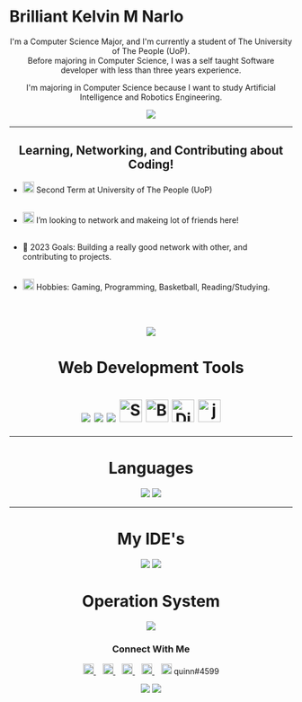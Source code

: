 <h1> Brilliant Kelvin M Narlo </h1>

<div align="center">
<p>
  I'm a Computer Science Major, and I'm currently a student of The University of The People (UoP).
  <br />
  Before majoring in Computer Science, I was a self taught Software developer with less than three years experience.
  
  I'm majoring in Computer Science because I want to study Artificial Intelligence and Robotics Engineering.
  
</p>
 
<img src="https://media.giphy.com/media/qgQUggAC3Pfv687qPC/giphy.gif">
</div>
<hr />

<h2 align="center"> Learning, Networking, and Contributing about Coding!</h2>

* <img src="https://img.icons8.com/fluency/48/null/university.png" width="20" height="20"/> Second Term at University of The People (UoP) <br><br>

* <img src="https://img.icons8.com/fluency/48/null/teamwork.png" width="20" height="20"/> I’m looking to network and makeing lot of friends here! <br><br>

* 🌊 2023 Goals: Building a really good network with other, and contributing to projects. <br><br>

* <img src="https://img.icons8.com/fluency/48/null/greek-helmet.png" width="20" height="20"/> Hobbies: Gaming, Programming, Basketball, Reading/Studying. <br><br>

<h2></h2><br>

<div align="center">
<img src="https://media.giphy.com/media/3o6gbchrcNIt4Ma8Tu/giphy.gif" />
</div>

<div align="center">
  <h1>Web Development Tools<h1>
<img src="https://img.icons8.com/fluency/48/null/html-5.png"/>
<img src="https://img.icons8.com/fluency/48/null/css3.png"/>
<img src="https://img.icons8.com/fluency/48/null/javascript.png"/>
<a href="https://sass-lang.com/" title="Sass"><img src="https://github.com/get-icon/geticon/raw/master/icons/sass.svg" alt="Sass" width="40px" height="40px"></a>
<a href="https://getbootstrap.com/" title="Bootstrap"><img src="https://github.com/get-icon/geticon/raw/master/icons/bootstrap.svg" alt="Bootstrap" width="40px" height="40px"></a>
<a href="https://www.djangoproject.com/" title="Django"><img src="https://github.com/get-icon/geticon/raw/master/icons/django.svg" alt="Django" width="40px" height="40px"></a>
<a href="https://jquery.com/" title="jQuery"><img src="https://github.com/get-icon/geticon/raw/master/icons/jquery-icon.svg" alt="jQuery" width="40px" height="40px"></a>
    
</div>
    
    
 <hr />


<div align="center">
<h1> Languages </h1>
<img src="https://img.icons8.com/fluency/48/null/python.png"/>
<img src="https://img.icons8.com/fluency/48/null/java-coffee-cup-logo.png"/>
</div>
    
<hr />  
<div align="center">
<h1>My IDE's </h1>
 <img src="https://img.icons8.com/fluency/48/null/visual-studio.png"/>
 <img src="https://img.icons8.com/fluency/48/null/intellij-idea.png"/>
</div>
    

<div align="center">
  <h1>Operation System </h1>
      <img src="https://img.icons8.com/fluency/48/null/windows-10.png"/>
</div>
    
    
<h3 align="center">Connect With Me</h3>
<p align="center">
  <a href="[https://www.linkedin.com/in/hyuncafe/](https://www.linkedin.com/in/brilliant-narlo-b0ab4724a/)" target="_blank">
    <img src="https://img.icons8.com/fluency/48/null/linkedin-circled.png" alt="Linkedin" width="19" height="19"/>
  </a> &nbsp;&nbsp;
  
  <a href="https://github.com/pyquinnnarlo" target="_blank">
    <img src="https://img.icons8.com/fluency/48/null/github.png" width="19" height="19"/>
  </a> &nbsp;&nbsp;
  
  <a href="mailto:pyquinnnarlo@gmail.com" target="_blank">
    <img src="https://img.icons8.com/fluency/48/null/gmail.png" width="19" height="19"/>
  </a> &nbsp;&nbsp;

  <a href="https://web.facebook.com/codewithquinn" target="_blank">
    <img src="https://img.icons8.com/fluency/48/null/meta.png" width="19" height="19"/>
</a> &nbsp;&nbsp;
  <a>
    <img src="https://img.icons8.com/fluency/48/null/discord-new-logo.png" width="19" height="19"/>
    <span>quinn#4599</span>
</p> 
  
  <div align="center">
  
   <img src="https://media.giphy.com/media/fmkYSBlJt3XjNF6p9c/giphy.gif"> <img src="https://media.giphy.com/media/fmkYSBlJt3XjNF6p9c/giphy.gif">
    </div>
